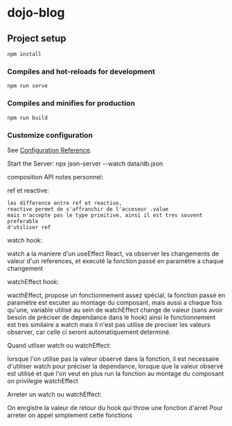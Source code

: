 # dojo-blog

## Project setup

```
npm install
```

### Compiles and hot-reloads for development

```
npm run serve
```

### Compiles and minifies for production

```
npm run build
```

### Customize configuration

See [Configuration Reference](https://cli.vuejs.org/config/).

Start the Server:
npx json-server --watch data/db.json

composition API notes personnel:

ref et reactive:

    les difference entre ref et reactive,
    reactive permet de s'affranchir de l'acceseur .value
    mais n'accepte pas le type primitive, ainsi il est tres souvent preferable
    d'utiliser ref

watch hook:

watch a la maniere d'un useEffect React, va observer les changements de valeur
d'un references, et executé la fonction passé en paramètre a chaque changement

watchEffect hook:

wacthEffect, propose un fonctionnement assez spécial, la fonction passé en paramètre
est excuter au montage du composant, mais aussi a chaque fois qu'une, variable utilisé
au sein de watchEffect change de valeur (sans avoir besoin de préciser de dependance dans le hook)
ainsi le fonctionnement est tres similaire a watch mais il n'est pas utilise de preciser les
valeurs observer, car celle ci seront automatiquement determiné.

Quand utliser watch ou watchEffect:

lorsque l'on utilise pas la valeur observé dans la fonction,
il est necessaire d'utiliser watch pour préciser la dependance, lorsque que la valeur observé est utilisé et que l'on veut en plus run la fonction au montage du composant on privilegie watchEffect

Arreter un watch ou watchEffect:

On enrgistre la valeur de retour du hook qui throw une fonction d'arret
Pour arreter on appel simplement cette fonctions

